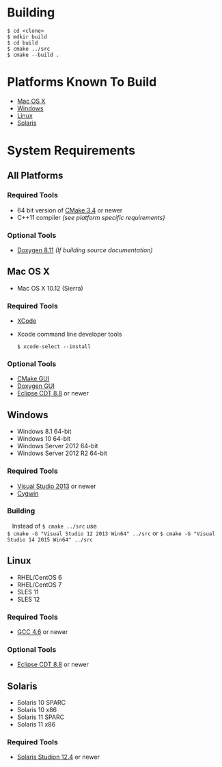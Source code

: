 # Building
    $ cd <clone>
    $ mdkir build
    $ cd build
    $ cmake ../src
    $ cmake --build .

# Platforms Known To Build
* [Mac OS X](#mac-os-x)
* [Windows](#windows)
* [Linux](#linux)
* [Solaris](#solaris)

# System Requirements
## All Platforms
### Required Tools
* 64 bit version of [CMake 3.4](https://cmake.org/) or newer
* C++11 compiler *(see platform specific requirements)*

### Optional Tools
* [Doxygen 8.11](http://www.stack.nl/~dimitri/doxygen/download.html) *(If building source documentation)*

## Mac OS X
* Mac OS X 10.12 (Sierra)

### Required Tools
* [XCode](https://developer.apple.com/xcode/download/)
* Xcode command line developer tools

    `$ xcode-select --install` 

### Optional Tools
* [CMake GUI](https://cmake.org/files/v3.4/cmake-3.4.3-Darwin-x86_64.dmg)
* [Doxygen GUI](http://ftp.stack.nl/pub/users/dimitri/Doxygen-1.8.11.dmg)
* [Eclipse CDT 8.8](https://eclipse.org/cdt/) or newer

## Windows
* Windows 8.1 64-bit
* Windows 10 64-bit
* Windows Server 2012 64-bit
* Windows Server 2012 R2 64-bit

### Required Tools
* [Visual Studio 2013](https://www.visualstudio.com) or newer
* [Cygwin](https://www.cygwin.com/)

### Building
    Instead of 
    `$ cmake ../src` 
    use   
    `$ cmake -G "Visual Studio 12 2013 Win64" ../src`
    or
    `$ cmake -G "Visual Studio 14 2015 Win64" ../src`

## Linux
* RHEL/CentOS 6
* RHEL/CentOS 7
* SLES 11
* SLES 12

### Required Tools
* [GCC 4.6](https://gcc.gnu.org) or newer

### Optional Tools
* [Eclipse CDT 8.8](https://eclipse.org/cdt/) or newer

## Solaris
* Solaris 10 SPARC
* Solaris 10 x86
* Solaris 11 SPARC
* Solaris 11 x86

### Required Tools
* [Solaris Studion 12.4](http://www.oracle.com/technetwork/server-storage/solarisstudio/downloads/index-jsp-141149.html) or newer


